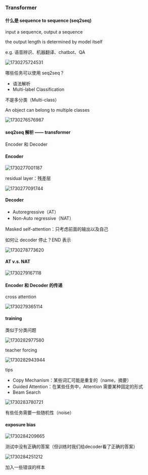 ### Transformer

#### 什么是 sequence to sequence (seq2seq)

input a sequence, output a sequence

the output length is determined by model itself

e.g. 语音辨识、机器翻译、chatbot、QA

![1730275724531](image/Transformer/1730275724531.png)

哪些任务可以使用 seq2seq？

- 语法解析
- Multi-label Classification

不是多分类（Multi-class）

An object can belong to multiple classes

![1730276576987](image/Transformer/1730276576987.png)

#### seq2seq 解析 —— transformer

Encoder 和 Decoder

#### Encoder

![1730277001187](image/Transformer/1730277001187.png)

residual layer：残差层

![1730277091744](image/Transformer/1730277091744.png)

#### Decoder

- Autoregressive（AT）
- Non-Auto regressive（NAT）

Masked self-attention：只考虑前面的输出以及自己

如何让 decoder 停止？END 表示

![1730278773620](image/Transformer/1730278773620.png)

#### AT v.s. NAT

![1730279167118](image/Transformer/1730279167118.png)

#### Encoder 和 Decoder 的传递

cross attention

![1730279365114](image/Transformer/1730279365114.png)

#### training

类似于分类问题

![1730282977580](image/Transformer/1730282977580.png)

teacher forcing

![1730282943944](image/Transformer/1730282943944.png)


tips
- Copy Mechanism：某些词汇可能是重复的（name，摘要）
- Guided Attention：在某些任务中，Attention 需要某种固定的形式
- Beam Search

![1730283780721](image/Transformer/1730283780721.png)

有些任务需要一些随机性（noise）

#### exposure bias

![1730284209665](image/Transformer/1730284209665.png)

测试中没有正确的答案（但训练时我们给decoder看了正确的答案）

![1730284251212](image/Transformer/1730284251212.png)

加入一些错误的样本























